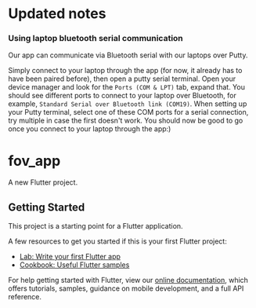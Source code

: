 # Updated notes 
### Using laptop bluetooth serial communication
Our app can communicate via Bluetooth serial with our laptops over Putty. 

Simply connect to your laptop through the app (for now, it already has to have been paired before),
then open a putty serial terminal. Open your device manager and look for the `Ports (COM & LPT)` 
tab, expand that. You should see different ports to connect to your laptop over Bluetooth, for 
example, `Standard Serial over Bluetooth link (COM19)`. When setting up your Putty terminal,
select one of these COM ports for a serial connection, try multiple in case the first doesn't work. 
You should now be good to go once you connect to your laptop through the app:)



# fov_app

A new Flutter project.

## Getting Started

This project is a starting point for a Flutter application.

A few resources to get you started if this is your first Flutter project:

- [Lab: Write your first Flutter app](https://flutter.dev/docs/get-started/codelab)
- [Cookbook: Useful Flutter samples](https://flutter.dev/docs/cookbook)

For help getting started with Flutter, view our
[online documentation](https://flutter.dev/docs), which offers tutorials,
samples, guidance on mobile development, and a full API reference.
